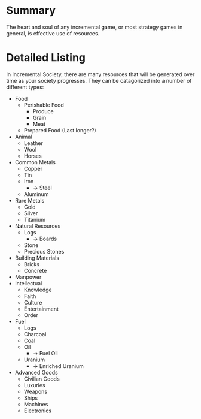 # Summary

The heart and soul of any incremental game, or most strategy games in general, is effective use of resources. 

# Detailed Listing

In Incremental Society, there are many resources that will be generated over time as your society progresses. They can be catagorized into a number of different types:

- Food
    - Perishable Food
        - Produce
        - Grain
        - Meat
    - Prepared Food (Last longer?)
- Animal
    - Leather
    - Wool
    - Horses
- Common Metals
    - Copper
    - Tin
    - Iron
        - -> Steel
    - Aluminum
- Rare Metals
    - Gold
    - Silver
    - Titanium
- Natural Resources
    - Logs
        - -> Boards
    - Stone
    - Precious Stones
- Building Materials
    - Bricks
    - Concrete
- Manpower
- Intellectual
    - Knowledge
    - Faith
    - Culture
    - Entertainment
    - Order
- Fuel
    - Logs
    - Charcoal
    - Coal
    - Oil
        - -> Fuel Oil
    - Uranium
        - -> Enriched Uranium
- Advanced Goods
    - Civilian Goods
    - Luxuries
    - Weapons
    - Ships
    - Machines
    - Electronics
